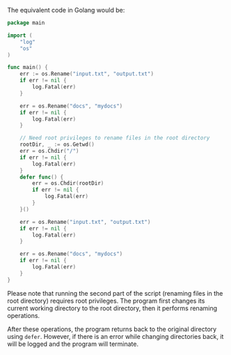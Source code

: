 The equivalent code in Golang would be:

```go
package main

import (
	"log"
	"os"
)

func main() {
	err := os.Rename("input.txt", "output.txt")
	if err != nil {
		log.Fatal(err)
	}

	err = os.Rename("docs", "mydocs")
	if err != nil {
		log.Fatal(err)
	}

	// Need root privileges to rename files in the root directory
	rootDir, _ := os.Getwd()
	err = os.Chdir("/")
	if err != nil {
		log.Fatal(err)
	}
	defer func() {
		err = os.Chdir(rootDir)
		if err != nil {
			log.Fatal(err)
		}
	}()

	err = os.Rename("input.txt", "output.txt")
	if err != nil {
		log.Fatal(err)
	}

	err = os.Rename("docs", "mydocs")
	if err != nil {
		log.Fatal(err)
	}
}
```
Please note that running the second part of the script (renaming files in the root directory) requires root privileges. The program first changes its current working directory to the root directory, then it performs renaming operations.

After these operations, the program returns back to the original directory using `defer`. However, if there is an error while changing directories back, it will be logged and the program will terminate.
